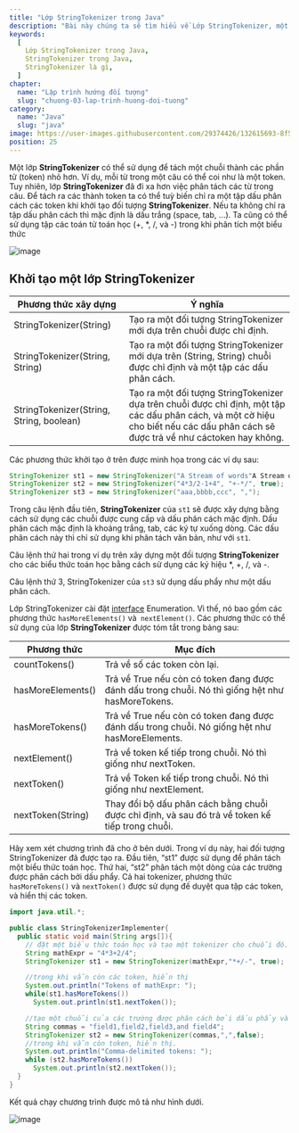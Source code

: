 ```yaml
---
title: "Lớp StringTokenizer trong Java"
description: "Bài này chúng ta sẽ tìm hiểu về Lớp StringTokenizer, một lớp StringTokenizer có thể sử dụng để tách một chuỗi thành các phần tử (token) nhỏ hơn"
keywords:
  [
    Lớp StringTokenizer trong Java,
    StringTokenizer trong Java,
    StringTokenizer là gì,
  ]
chapter:
  name: "Lập trình hướng đối tượng"
  slug: "chuong-03-lap-trinh-huong-doi-tuong"
category:
  name: "Java"
  slug: "java"
image: https://user-images.githubusercontent.com/29374426/132615693-8f5ee9cf-9046-4f78-bffc-6f59a5312a82.png
position: 25
---
```


Một lớp **StringTokenizer** có thể sử dụng để tách một chuỗi thành các phần tử (token) nhỏ hơn. Ví dụ, mỗi từ trong một câu có thể coi như là một token. Tuy nhiên, lớp **StringTokenizer** đã đi xa hơn việc phân tách các từ trong câu. Để tách ra các thành token ta có thể tuỳ biến chỉ ra một tập dấu phân cách các token khi khởi tạo đối tượng **StringTokenizer**. Nếu ta không chỉ ra tập dấu phân cách thì mặc định là dấu trắng (space, tab, ...). Ta cũng có thể sử dụng tập các toán tử toán học (+, \*, /, và -) trong khi phân tích một biểu thức

![image](https://user-images.githubusercontent.com/29374426/132615693-8f5ee9cf-9046-4f78-bffc-6f59a5312a82.png)

## Khởi tạo một lớp StringTokenizer

| Phương thức xây dựng | Ý nghĩa |
| --- | --- |
| StringTokenizer(String) | Tạo ra một đối tượng StringTokenizer mới dựa trên chuỗi được chỉ định. |
| StringTokenizer(String, String) | Tạo ra một đối tượng StringTokenizer mới dựa trên (String, String) chuỗi được chỉ định và một tập các dấu phân cách. |
| StringTokenizer(String, String, boolean) | Tạo ra một đối tượng StringTokenizer dựa trên chuỗi được chỉ định, một tập các dấu phân cách, và một cờ hiệu cho biết nếu các dấu phân cách sẽ được trả về như cáctoken hay không. |

Các phương thức khởi tạo ở trên được minh họa trong các ví dụ sau:

<div class="example"></div>

```java
StringTokenizer st1 = new StringTokenizer("A Stream of words"A Stream of words);
StringTokenizer st2 = new StringTokenizer("4*3/2-1+4", "+-*/", true);
StringTokenizer st3 = new StringTokenizer("aaa,bbbb,ccc", ",");
```

Trong câu lệnh đầu tiên, **StringTokenizer** của `st1` sẽ được xây dựng bằng cách sử dụng các chuỗi được cung cấp và dấu phân cách mặc định. Dấu phân cách mặc định là khoảng trắng, tab, các ký tự xuống dòng. Các dấu phân cách này thì chỉ sử dụng khi phân tách văn bản, như với `st1`.

Câu lệnh thứ hai trong ví dụ trên xây dựng một đối tượng **StringTokenizer** cho các biểu thức toán học bằng cách sử dụng các ký hiệu \*, +, /, và -.

Câu lệnh thứ 3, StringTokenizer của `st3` sử dụng dấu phẩy như một dấu phân cách.

Lớp StringTokenizer cài đặt [interface](/bai-viet/java/interface-trong-java) Enumeration. Vì thế, nó bao gồm các phương thức `hasMoreElements()` và` nextElement()`. Các phương thức có thể sử dụng của lớp **StringTokenizer** được tóm tắt trong bảng sau:

| Phương thức | Mục đích |
| --- | --- |
| countTokens() | Trả về số các token còn lại. |
| hasMoreElements() | Trả về True nếu còn có token đang được đánh dấu trong chuỗi. Nó thì giống hệt như hasMoreTokens. |
| hasMoreTokens() | Trả về True nếu còn có token đang được đánh dấu trong chuỗi. Nó giống hệt như hasMoreElements. |
| nextElement() | Trả về token kế tiếp trong chuỗi. Nó thì giống như nextToken. |
| nextToken() | Trả về Token kế tiếp trong chuỗi. Nó thì giống như nextElement. |
| nextToken(String) | Thay đổi bộ dấu phân cách bằng chuỗi được chỉ định, và sau đó trả về token kế tiếp trong chuỗi. |

Hãy xem xét chương trình đã cho ở bên dưới. Trong ví dụ này, hai đối tượng StringTokenizer đã được tạo ra. Đầu tiên, “st1” được sử dụng để phân tách một biểu thức toán học. Thứ hai, “st2” phân tách một dòng của các trường được phân cách bởi dấu phẩy. Cả hai tokenizer, phương thức `hasMoreTokens()` và `nextToken()` được sử dụng đế duyệt qua tập các token, và hiển thị các token.

<div class="example"></div>

```java
import java.util.*;

public class StringTokenizerImplementer{
  public static void main(String args[]){
    // đặt một biểu thức toán học và tạo một tokenizer cho chuỗi đó.
    String mathExpr = "4*3+2/4";
    StringTokenizer st1 = new StringTokenizer(mathExpr,"*+/-", true);

    //trong khi vẫn còn các token, hiển thị
    System.out.println("Tokens of mathExpr: ");
    while(st1.hasMoreTokens())
      System.out.println(st1.nextToken());

    //tạo một chuỗi của các trường được phân cách bởi dấu phẩy và tạo //một tokenizer cho chuỗi.
    String commas = "field1,field2,field3,and field4";
    StringTokenizer st2 = new StringTokenizer(commas,",",false);
    //trong khi vẫn còn token, hiển thị.
    System.out.println("Comma-delimited tokens: ");
    while (st2.hasMoreTokens())
      System.out.println(st2.nextToken());
  }
}
```

Kết quả chạy chương trình được mô tả như hình dưới.

![image](https://user-images.githubusercontent.com/29374426/125595022-e9935883-42ab-4a8f-aca2-9a2f34c07ed6.png)
